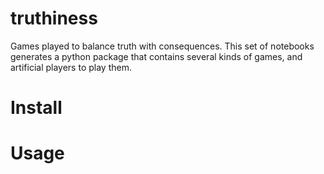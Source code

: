 # truthiness
Games played to balance truth with consequences. This set of notebooks generates a python package that contains several kinds of games, and artificial players to play them. 

# Install

# Usage
